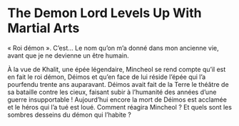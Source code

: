 # The Demon Lord Levels Up With Martial Arts
« Roi démon ». C’est… Le nom qu’on m’a donné dans mon ancienne vie, avant que je ne devienne un être humain.

 

À la vue de Khalit, une épée légendaire, Mincheol se rend compte qu’il est en fait le roi démon, Déimos et qu’en face de lui réside l’épée qui l’a pourfendu trente ans auparavant. Déimos avait fait de la Terre le théâtre de sa bataille contre les cieux, faisant subir à l’humanité des années d’une guerre insupportable ! Aujourd’hui encore la mort de Déimos est acclamée et le héros qui l’a tué est loué. Comment réagira Mincheol ? Et quels sont les sombres desseins du démon qui l’habite ?